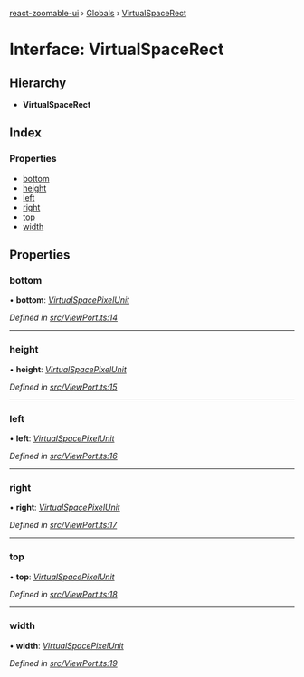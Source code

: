 [react-zoomable-ui](../README.md) › [Globals](../globals.md) › [VirtualSpaceRect](virtualspacerect.md)

# Interface: VirtualSpaceRect

## Hierarchy

- **VirtualSpaceRect**

## Index

### Properties

- [bottom](virtualspacerect.md#bottom)
- [height](virtualspacerect.md#height)
- [left](virtualspacerect.md#left)
- [right](virtualspacerect.md#right)
- [top](virtualspacerect.md#top)
- [width](virtualspacerect.md#width)

## Properties

### bottom

• **bottom**: _[VirtualSpacePixelUnit](../globals.md#virtualspacepixelunit)_

_Defined in [src/ViewPort.ts:14](https://github.com/aarondail/react-zoomable-ui/blob/d840303/src/ViewPort.ts#L14)_

---

### height

• **height**: _[VirtualSpacePixelUnit](../globals.md#virtualspacepixelunit)_

_Defined in [src/ViewPort.ts:15](https://github.com/aarondail/react-zoomable-ui/blob/d840303/src/ViewPort.ts#L15)_

---

### left

• **left**: _[VirtualSpacePixelUnit](../globals.md#virtualspacepixelunit)_

_Defined in [src/ViewPort.ts:16](https://github.com/aarondail/react-zoomable-ui/blob/d840303/src/ViewPort.ts#L16)_

---

### right

• **right**: _[VirtualSpacePixelUnit](../globals.md#virtualspacepixelunit)_

_Defined in [src/ViewPort.ts:17](https://github.com/aarondail/react-zoomable-ui/blob/d840303/src/ViewPort.ts#L17)_

---

### top

• **top**: _[VirtualSpacePixelUnit](../globals.md#virtualspacepixelunit)_

_Defined in [src/ViewPort.ts:18](https://github.com/aarondail/react-zoomable-ui/blob/d840303/src/ViewPort.ts#L18)_

---

### width

• **width**: _[VirtualSpacePixelUnit](../globals.md#virtualspacepixelunit)_

_Defined in [src/ViewPort.ts:19](https://github.com/aarondail/react-zoomable-ui/blob/d840303/src/ViewPort.ts#L19)_
